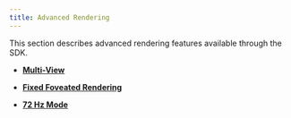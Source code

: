 ```yaml
---
title: Advanced Rendering
---
```




This section describes advanced rendering features available through the SDK.

* **[Multi-View](/documentation/mobilesdk/latest/concepts/mobile-multiview/)**  

* **[Fixed Foveated Rendering](/documentation/mobilesdk/latest/concepts/mobile-ffr/)**  

* **[72 Hz Mode](/documentation/mobilesdk/latest/concepts/mobile-72hz/)**  


